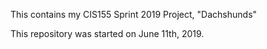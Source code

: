 This contains my CIS155 Sprint 2019 Project, "Dachshunds"

This repository was started on June 11th, 2019.